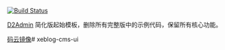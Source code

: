 [![Build Status](https://www.travis-ci.org/d2-projects/d2-admin-start-kit.svg?branch=master)](https://www.travis-ci.org/d2-projects/d2-admin-start-kit)

[D2Admin](https://github.com/d2-projects/d2-admin) 简化版起始模板，删除所有完整版中的示例代码，保留所有核心功能。

[码云镜像](https://gitee.com/fairyever/d2-admin-start-kit)# xeblog-cms-ui

